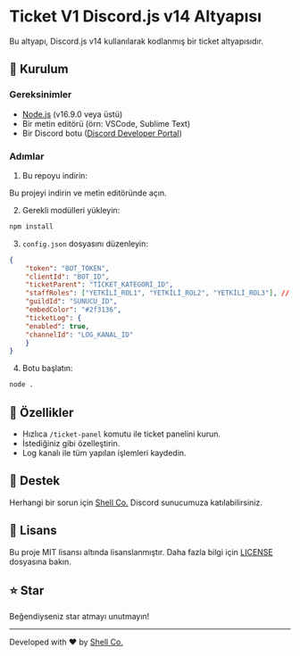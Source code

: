 # Ticket V1 Discord.js v14 Altyapısı

Bu altyapı, Discord.js v14 kullanılarak kodlanmış bir ticket altyapısıdır.

## 🔧 Kurulum

### Gereksinimler
- [Node.js](https://nodejs.org/en/) (v16.9.0 veya üstü)
- Bir metin editörü (örn: VSCode, Sublime Text)
- Bir Discord botu ([Discord Developer Portal](https://discord.com/developers/applications))

### Adımlar
1. Bu repoyu indirin:

Bu projeyi indirin ve metin editöründe açın.

2. Gerekli modülleri yükleyin:
```bash
npm install
```

3. `config.json` dosyasını düzenleyin:
```json
{
    "token": "BOT_TOKEN",
    "clientId": "BOT_ID",
    "ticketParent": "TİCKET_KATEGORİ_ID",
    "staffRoles": ["YETKİLİ_ROL1", "YETKİLİ_ROL2", "YETKİLİ_ROL3"], // Yetkili rolünü çoğaltabilir veya azaltabilirsiniz.
    "guildId": "SUNUCU_ID",
    "embedColor": "#2f3136",
    "ticketLog": {
    "enabled": true,
    "channelId": "LOG_KANAL_ID"
    }
}
```

4. Botu başlatın:
```bash
node .
```

## 📝 Özellikler
- Hızlıca ``/ticket-panel`` komutu ile ticket panelini kurun.
- İstediğiniz gibi özelleştirin.
- Log kanalı ile tüm yapılan işlemleri kaydedin.

## 🤝 Destek
Herhangi bir sorun için [Shell Co.](https://discord.gg/ekePqzFJUz) Discord sunucumuza katılabilirsiniz.

## 📜 Lisans
Bu proje MIT lisansı altında lisanslanmıştır. Daha fazla bilgi için [LICENSE](LICENSE) dosyasına bakın.

## ⭐ Star
Beğendiyseniz star atmayı unutmayın!

---
Developed with ❤️ by [Shell Co.](https://discord.gg/ekePqzFJUz)
